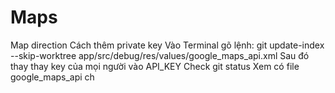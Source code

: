 # Maps
Map direction
Cách thêm private key
Vào Terminal gõ lệnh:
git update-index --skip-worktree app/src/debug/res/values/google_maps_api.xml
Sau đó thay thay key của mọi người vào
<string name="google_maps_key" templateMergeStrategy="preserve" translatable="false">API_KEY</string>
Check
git status
Xem có file google_maps_api ch
 
